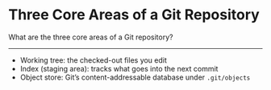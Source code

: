 # Three Core Areas of a Git Repository

What are the three core areas of a Git repository?

---

- Working tree: the checked-out files you edit  
- Index (staging area): tracks what goes into the next commit  
- Object store: Git’s content-addressable database under `.git/objects`
